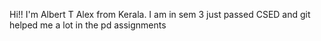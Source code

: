 Hi!! I'm Albert T Alex from Kerala. I am in sem 3 just passed CSED and git helped me a lot in the pd assignments

